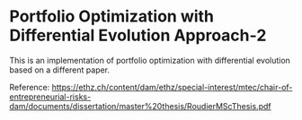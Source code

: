 # Portfolio Optimization with Differential Evolution Approach-2

This is an implementation of portfolio optimization with differential evolution based on a different paper. 

Reference: https://ethz.ch/content/dam/ethz/special-interest/mtec/chair-of-entrepreneurial-risks-dam/documents/dissertation/master%20thesis/RoudierMScThesis.pdf
